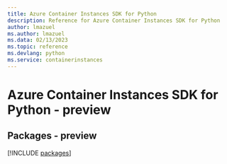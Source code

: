 ```yaml
---
title: Azure Container Instances SDK for Python
description: Reference for Azure Container Instances SDK for Python
author: lmazuel
ms.author: lmazuel
ms.data: 02/13/2023
ms.topic: reference
ms.devlang: python
ms.service: containerinstances
---
```

# Azure Container Instances SDK for Python - preview
## Packages - preview
[!INCLUDE [packages](container-instances-index.md)]